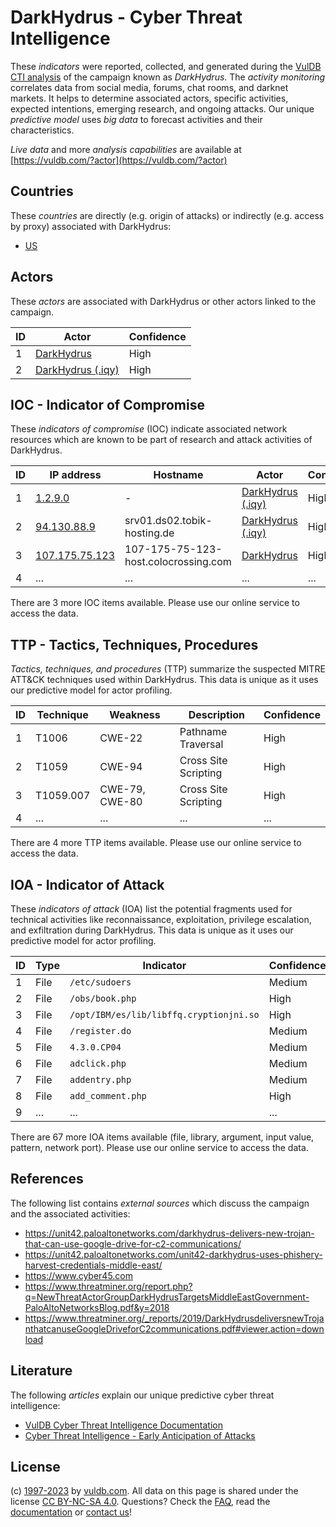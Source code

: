 # DarkHydrus - Cyber Threat Intelligence

These _indicators_ were reported, collected, and generated during the [VulDB CTI analysis](https://vuldb.com/?kb.cti) of the campaign known as _DarkHydrus_. The _activity monitoring_ correlates data from social media, forums, chat rooms, and darknet markets. It helps to determine associated actors, specific activities, expected intentions, emerging research, and ongoing attacks. Our unique _predictive model_ uses _big data_ to forecast activities and their characteristics.

_Live data_ and more _analysis capabilities_ are available at [https://vuldb.com/?actor](https://vuldb.com/?actor)

## Countries

These _countries_ are directly (e.g. origin of attacks) or indirectly (e.g. access by proxy) associated with DarkHydrus:

* [US](https://vuldb.com/?country.us)

## Actors

These _actors_ are associated with DarkHydrus or other actors linked to the campaign.

ID | Actor | Confidence
-- | ----- | ----------
1 | [DarkHydrus](https://vuldb.com/?actor.darkhydrus) | High
2 | [DarkHydrus (.iqy)](https://vuldb.com/?actor.darkhydrus_(.iqy)) | High

## IOC - Indicator of Compromise

These _indicators of compromise_ (IOC) indicate associated network resources which are known to be part of research and attack activities of DarkHydrus.

ID | IP address | Hostname | Actor | Confidence
-- | ---------- | -------- | ----- | ----------
1 | [1.2.9.0](https://vuldb.com/?ip.1.2.9.0) | - | [DarkHydrus (.iqy)](https://vuldb.com/?actor.darkhydrus_(.iqy)) | High
2 | [94.130.88.9](https://vuldb.com/?ip.94.130.88.9) | srv01.ds02.tobik-hosting.de | [DarkHydrus (.iqy)](https://vuldb.com/?actor.darkhydrus_(.iqy)) | High
3 | [107.175.75.123](https://vuldb.com/?ip.107.175.75.123) | 107-175-75-123-host.colocrossing.com | [DarkHydrus](https://vuldb.com/?actor.darkhydrus) | High
4 | ... | ... | ... | ...

There are 3 more IOC items available. Please use our online service to access the data.

## TTP - Tactics, Techniques, Procedures

_Tactics, techniques, and procedures_ (TTP) summarize the suspected MITRE ATT&CK techniques used within DarkHydrus. This data is unique as it uses our predictive model for actor profiling.

ID | Technique | Weakness | Description | Confidence
-- | --------- | -------- | ----------- | ----------
1 | T1006 | CWE-22 | Pathname Traversal | High
2 | T1059 | CWE-94 | Cross Site Scripting | High
3 | T1059.007 | CWE-79, CWE-80 | Cross Site Scripting | High
4 | ... | ... | ... | ...

There are 4 more TTP items available. Please use our online service to access the data.

## IOA - Indicator of Attack

These _indicators of attack_ (IOA) list the potential fragments used for technical activities like reconnaissance, exploitation, privilege escalation, and exfiltration during DarkHydrus. This data is unique as it uses our predictive model for actor profiling.

ID | Type | Indicator | Confidence
-- | ---- | --------- | ----------
1 | File | `/etc/sudoers` | Medium
2 | File | `/obs/book.php` | High
3 | File | `/opt/IBM/es/lib/libffq.cryptionjni.so` | High
4 | File | `/register.do` | Medium
5 | File | `4.3.0.CP04` | Medium
6 | File | `adclick.php` | Medium
7 | File | `addentry.php` | Medium
8 | File | `add_comment.php` | High
9 | ... | ... | ...

There are 67 more IOA items available (file, library, argument, input value, pattern, network port). Please use our online service to access the data.

## References

The following list contains _external sources_ which discuss the campaign and the associated activities:

* https://unit42.paloaltonetworks.com/darkhydrus-delivers-new-trojan-that-can-use-google-drive-for-c2-communications/
* https://unit42.paloaltonetworks.com/unit42-darkhydrus-uses-phishery-harvest-credentials-middle-east/
* https://www.cyber45.com
* https://www.threatminer.org/report.php?q=NewThreatActorGroupDarkHydrusTargetsMiddleEastGovernment-PaloAltoNetworksBlog.pdf&y=2018
* https://www.threatminer.org/_reports/2019/DarkHydrusdeliversnewTrojanthatcanuseGoogleDriveforC2communications.pdf#viewer.action=download

## Literature

The following _articles_ explain our unique predictive cyber threat intelligence:

* [VulDB Cyber Threat Intelligence Documentation](https://vuldb.com/?kb.cti)
* [Cyber Threat Intelligence - Early Anticipation of Attacks](https://www.scip.ch/en/?labs.20201022)

## License

(c) [1997-2023](https://vuldb.com/?kb.changelog) by [vuldb.com](https://vuldb.com/?kb.about). All data on this page is shared under the license [CC BY-NC-SA 4.0](https://creativecommons.org/licenses/by-nc-sa/4.0/). Questions? Check the [FAQ](https://vuldb.com/?kb.faq), read the [documentation](https://vuldb.com/?kb) or [contact us](https://vuldb.com/?contact)!
